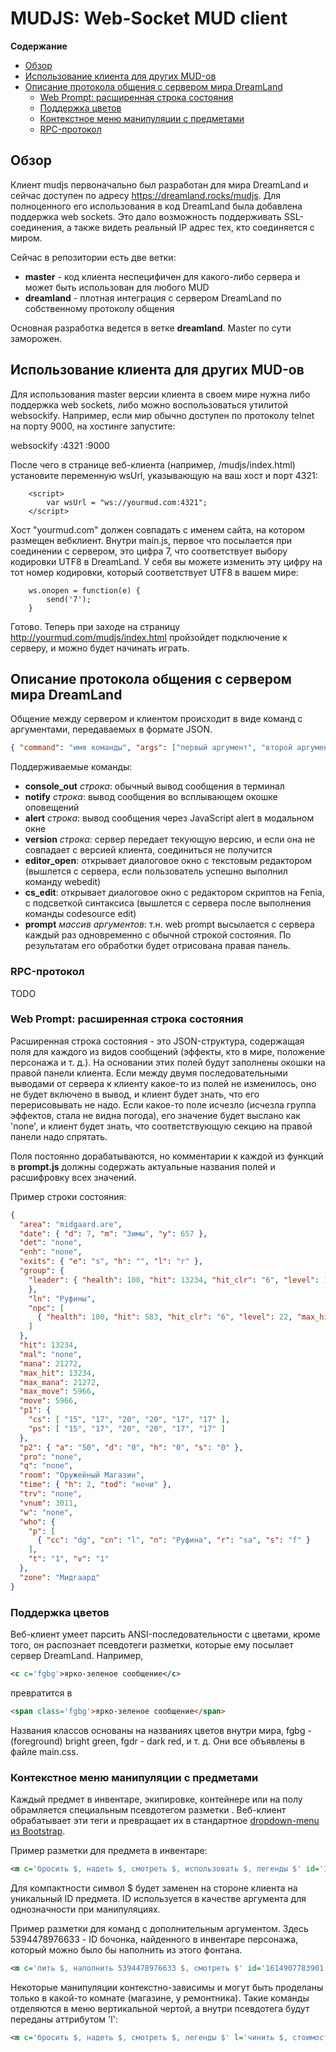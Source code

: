 # MUDJS: Web-Socket MUD client 

**Содержание**
* [Обзор](#overview)
* [Использование клиента для других MUD-ов](#other)
* [Описание протокола общения с сервером мира DreamLand](#proto)
   * [Web Prompt: расширенная строка состояния](#webprompt)
   * [Поддержка цветов](#color)
   * [Контекстное меню манипуляции с предметами](#manip)
   * [RPC-протокол](#rpc)
   
   
## <a name="overview">Обзор</a>

Клиент mudjs первоначально был разработан для мира DreamLand и сейчас доступен по адресу 
https://dreamland.rocks/mudjs. Для полноценного его использования в код DreamLand была добавлена
поддержка web sockets. Это дало возможность поддерживать SSL-соединения, а также видеть реальный
IP адрес тех, кто соединяется с миром. 

Сейчас в репозитории есть две ветки: 
* **master** - код клиента неспецифичен для какого-либо сервера и может быть использован для любого MUD
* **dreamland** - плотная интеграция с сервером DreamLand по собственному протоколу общения

Основная разработка ведется в ветке **dreamland**. Master по сути заморожен.

## <a name="other">Использование клиента для других MUD-ов</a>

Для использования master версии клиента в своем мире нужна либо поддержка web sockets, либо можно
воспользоваться утилитой websockify. Например, если мир обычно доступен по протоколу telnet на порту 9000, 
на хостинге запустите:

websockify :4321 :9000

После чего в странице веб-клиента (например, /mudjs/index.html) установите переменную wsUrl, 
указывающую на ваш хост и порт 4321:

        <script>
            var wsUrl = "ws://yourmud.com:4321";
        </script>

Хост "yourmud.com" должен совпадать с именем сайта, на котором размещен вебклиент.
Внутри main.js, первое что посылается при соединении с сервером, это цифра 7, что соответствует
выбору кодировки UTF8 в DreamLand. У себя вы можете изменить эту цифру на тот номер кодировки, 
который соответствует UTF8 в вашем мире:

        ws.onopen = function(e) {
            send('7');
        }

Готово. Теперь при заходе на страницу http://yourmud.com/mudjs/index.html пройзойдет подключение
к серверу, и можно будет начинать играть.

## <a name="proto">Описание протокола общения с сервером мира DreamLand</a>

Общение между сервером и клиентом происходит в виде команд с аргументами, передаваемых в формате JSON.
```json
{ "command": "имя команды", "args": ["первый аргумент", "второй аргумент", "и так далее"] }
```
Поддерживаемые команды:
* **console_out** *строка*: обычный вывод сообщения в терминал
* **notify** *строка*: вывод сообщения во всплывающем окошке оповещений
* **alert** *строка*: вывод сообщения через JavaScript alert в модальном окне
* **version** *строка*: сервер передает текующую версию, и если она не совпадает с версией клиента, соединиться не получится
* **editor_open**: открывает диалоговое окно с текстовым редактором (вышлется с сервера, если пользователь успешно выполнил команду webedit)
* **cs_edit**: открывает диалоговое окно с редактором скриптов на Fenia, с подсветкой синтаксиса (вышлется с сервера после выполнения команды codesource edit)
* **prompt** *массив аргументов*: т.н. web prompt высылается с сервера каждый раз одновременно с обычной строкой состояния. По результатам его обработки будет отрисована правая панель.

### <a name="rpc">RPC-протокол</a>

TODO

### <a name="webprompt">Web Prompt: расширенная строка состояния</a>

Расширенная строка состояния - это JSON-структура, содержащая поля для каждого из видов сообщений (эффекты, кто в мире, положение персонажа и т. д.). На основании этих полей будут заполнены окошки на правой панели клиента. Если между двумя последовательными выводами от сервера к клиенту какое-то из полей не изменилось, оно не будет включено в вывод, и клиент будет знать, что его перерисовывать не надо. Если какое-то поле исчезло (исчезла группа эффектов, стала не видна погода), его значение будет выслано как 'none', и клиент будет знать, что соответствующую секцию на правой панели надо спрятать. 

Поля постоянно дорабатываются, но комментарии к каждой из функций в **prompt.js** должны содержать актуальные названия полей и расшифровку всех значений. 

Пример строки состояния:
```json
{
  "area": "midgaard.are", 
  "date": { "d": 7, "m": "Зимы", "y": 657 },
  "det": "none",
  "enh": "none",
  "exits": { "e": "s", "h": "", "l": "r" },
  "group": {
    "leader": { "health": 100, "hit": 13234, "hit_clr": "6", "level": 100, "max_hit": 13234, "sees": "Руфина", "tnl": 998
    },
    "ln": "Руфины",
    "npc": [
      { "health": 100, "hit": 583, "hit_clr": "6", "level": 22, "max_hit": 583, "sees": "КуСидха", "tnl": "" }
    ]
  },
  "hit": 13234,
  "mal": "none",
  "mana": 21272,
  "max_hit": 13234,
  "max_mana": 21272,
  "max_move": 5966,
  "move": 5966,
  "p1": {
    "cs": [ "15", "17", "20", "20", "17", "17" ],
    "ps": [ "15", "17", "20", "20", "17", "17" ]
  },
  "p2": { "a": "50", "d": "0", "h": "0", "s": "0" },
  "pro": "none",
  "q": "none",
  "room": "Оружейный Магазин",
  "time": { "h": 2, "tod": "ночи" },
  "trv": "none",
  "vnum": 3011,
  "w": "none",
  "who": {
    "p": [
      { "cc": "dg", "cn": "l", "n": "Руфина", "r": "sa", "s": "f" }
    ],
    "t": "1", "v": "1"
  },
  "zone": "Мидгаард"
}
```

### <a name="color">Поддержка цветов</a>
Веб-клиент умеет парсить ANSI-последовательности с цветами, кроме того, он распознает псевдотеги разметки, которые ему посылает
сервер DreamLand. Например,
```xml
<c c='fgbg'>ярко-зеленое сообщение</c>
```
превратится в 
```html
<span class='fgbg'>ярко-зеленое сообщение</span>
```
Названия классов основаны на названиях цветов внутри мира, fgbg - (foreground) bright green, fgdr - dark red, и т. д. Они все объявлены в файле main.css.

### <a name="manip">Контекстное меню манипуляции с предметами</a>
Каждый предмет в инвентаре, экипировке, контейнере или на полу обрамляется специальным псевдотегом разметки <m>. Веб-клиент обрабатывает эти теги и превращает их в стандартное [dropdown-menu из Bootstrap](https://getbootstrap.com/docs/4.1/components/dropdowns/).

Пример разметки для предмета в инвентаре:
```xml
<m c='бросить $, надеть $, смотреть $, использовать $, легенды $' id='1773732900'>хитрость лаеркаи</m>
```
Для компактности символ $ будет заменен на стороне клиента на уникальный ID предмета. ID используется в качестве аргумента для однозначности при манипуляциях.

Пример разметки для команд с дополнительным аргументом. Здесь 5394478976633 - ID бочонка, найденного в инвентаре персонажа, который можно было бы наполнить из этого фонтана.
```xml
<m c='пить $, наполнить 5394478976633 $, смотреть $' id='1614907783901'>Большой фонтан (fountain) здесь, бьет нескончаемым потоком воды.</m>
```
Некоторые манипуляции контекстно-зависимы и могут быть проделаны только в какой-то комнате (магазине, у ремонтника). Такие команды отделяются в меню вертикальной чертой, а внутри псевдотега будут переданы аттрибутом 'l':
```xml
<m c='бросить $, надеть $, смотреть $, легенды $' l='чинить $, стоимость $' id='5573732900'>хитрость лаеркаи</m>
```



